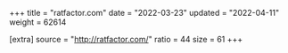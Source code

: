 +++
title = "ratfactor.com"
date = "2022-03-23"
updated = "2022-04-11"
weight = 62614

[extra]
source = "http://ratfactor.com/"
ratio = 44
size = 61
+++
